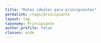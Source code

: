 ```yaml
---
title: "Rutas ideales para principiantes"
permalink: /tags/principiante
layout: tag
taxonomy: Principiante
author_profile: false
classes: wide
---
```

